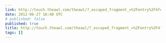 ```yaml
---
link: http://touch.theawl.com/theawl/?_escaped_fragment_=%2Fentry%2F4fea25597af68a84dccbeb06
date: 2012-06-27 16:40 UTC
# published: false
published: true
title: http://touch.theawl.com/theawl/?_escaped_fragment_=%2Fentry%2F4fea25597af68a84dccbeb06
tags: []
---
```



